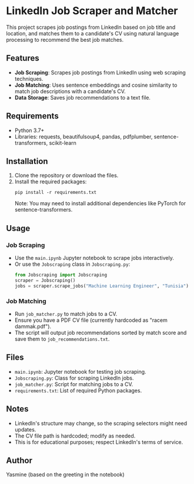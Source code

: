 # LinkedIn Job Scraper and Matcher

This project scrapes job postings from LinkedIn based on job title and location, and matches them to a candidate's CV using natural language processing to recommend the best job matches.

## Features

- **Job Scraping**: Scrapes job postings from LinkedIn using web scraping techniques.
- **Job Matching**: Uses sentence embeddings and cosine similarity to match job descriptions with a candidate's CV.
- **Data Storage**: Saves job recommendations to a text file.

## Requirements

- Python 3.7+
- Libraries: requests, beautifulsoup4, pandas, pdfplumber, sentence-transformers, scikit-learn

## Installation

1. Clone the repository or download the files.
2. Install the required packages:
   ```
   pip install -r requirements.txt
   ```
   Note: You may need to install additional dependencies like PyTorch for sentence-transformers.

## Usage

### Job Scraping

- Use the `main.ipynb` Jupyter notebook to scrape jobs interactively.
- Or use the `Jobscraping` class in `Jobscraping.py`:
  ```python
  from Jobscraping import Jobscraping
  scraper = Jobscraping()
  jobs = scraper.scrape_jobs("Machine Learning Engineer", "Tunisia")
  ```

### Job Matching

- Run `job_matcher.py` to match jobs to a CV.
- Ensure you have a PDF CV file (currently hardcoded as "racem dammak.pdf").
- The script will output job recommendations sorted by match score and save them to `job_recommendations.txt`.

## Files

- `main.ipynb`: Jupyter notebook for testing job scraping.
- `Jobscraping.py`: Class for scraping LinkedIn jobs.
- `job_matcher.py`: Script for matching jobs to a CV.
- `requirements.txt`: List of required Python packages.

## Notes

- LinkedIn's structure may change, so the scraping selectors might need updates.
- The CV file path is hardcoded; modify as needed.
- This is for educational purposes; respect LinkedIn's terms of service.

## Author

Yasmine (based on the greeting in the notebook)
